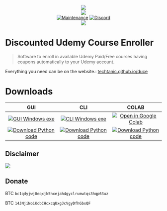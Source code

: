 <p align="center">
    <img src="https://cdn.discordapp.com/attachments/823472016999972884/847787981045760010/Group_2_2_1.png">
    <br/>
    <img src="https://forthebadge.com/images/badges/made-with-python.svg">
    <br/>
    <a href="https://github.com/techtanic/Discounted-Udemy-Course-Enroller/graphs/commit-activity"><img alt="Maintenance" src="https://img.shields.io/badge/Maintained%3F-yes-green.svg?style=for-the-badge"></a>
    <a target="_blank" href="https://discord.gg/wFsfhJh4Rh"><img alt="Discord" src="https://img.shields.io/discord/703266580846346361.svg?label=Discord&logo=Discord&colorB=7289da&style=for-the-badge"></a>
    <br/>
    <a href="https://github.com/techtanic/Discounted-Udemy-Course-Enroller"><img src="https://cdn.discordapp.com/attachments/823472016999972884/841661124410736710/standard_13.gif"></a>
</p>


# Discounted Udemy Course Enroller

>Software to enroll in available Udemy Paid/Free courses having coupons automatically to your Udemy account.

Everything you need can be on the website.: [techtanic.github.io/duce](https://techtanic.github.io/duce/)

# Downloads

<table>
<thead>
  <tr>
    <th>GUI</th>
    <th>CLI</th>
    <th>COLAB</th>
  </tr>
</thead>
<tbody>
  <tr align="center">
    <td><a href="https://github.com/techtanic/Discounted-Udemy-Course-Enroller/releases/latest/download/DUCE-GUI-windows.exe">
         <img alt="GUI Windows exe" src="https://img.shields.io/static/v1?message=Download&logo=windows&labelColor=5c5c5c&color=1182c3&label=%20&style=for-the-badge"
         >
      </a></td>
    <td><a href="https://github.com/techtanic/Discounted-Udemy-Course-Enroller/releases/latest/download/DUCE-CLI-windows.exe">
         <img alt="CLI Windows exe" src="https://img.shields.io/static/v1?message=Download&logo=windows&labelColor=5c5c5c&color=1182c3&label=%20&style=for-the-badge">
      </a></td>
    <td><a href="https://colab.research.google.com/github/techtanic/Discounted-Udemy-Course-Enroller/blob/master/COLAB/DUCE.ipynb">
         <img alt="Open in Google Colab" src="https://img.shields.io/static/v1?message=Open%20in%20Colab&logo=Google-Colab&labelColor=5c5c5c&color=1182c3&label=%20&style=for-the-badge"
         >
      </a></td>
  </tr>
  <tr align="center">
    <td><a href="https://minhaskamal.github.io/DownGit/#/home?url=https://github.com/techtanic/Discounted-Udemy-Course-Enroller/tree/master/GUI">
         <img alt="Download Python code" src="https://img.shields.io/static/v1?message=Code&logo=python&labelColor=bdbdbd&color=1182c3&label=%20&style=for-the-badge"
         >
      </a></td>
    <td><a href="https://minhaskamal.github.io/DownGit/#/home?url=https://github.com/techtanic/Discounted-Udemy-Course-Enroller/tree/master/CLI">
         <img alt="Download Python code" src="https://img.shields.io/static/v1?message=Code&logo=python&labelColor=bdbdbd&color=1182c3&label=%20&style=for-the-badge"
         >
      </a></td>
    <td><a href="https://minhaskamal.github.io/DownGit/#/home?url=https://github.com/techtanic/Discounted-Udemy-Course-Enroller/tree/master/COLAB">
         <img alt="Download Python code" src="https://img.shields.io/static/v1?message=Code&logo=python&labelColor=bdbdbd&color=1182c3&label=%20&style=for-the-badge"
         >
      </a></td>
  </tr>
</tbody>
</table>


## Disclaimer
![](https://cdn.discordapp.com/attachments/749247352073617518/785906195767754753/unknown.png)
## Donate

BTC `bc1qdyjwj0eqxjk5hxejah4gyclrumwtqs3hqp63uz` 

BTC `14JNjiNoiKcbCHcxcqUxgJcVgyDfhGbxQF`
